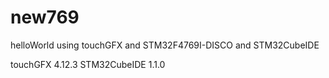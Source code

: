 # new769
helloWorld using touchGFX and STM32F4769I-DISCO and STM32CubeIDE


touchGFX 4.12.3
STM32CubeIDE 1.1.0
